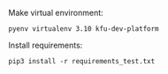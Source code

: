 Make virtual environment:

    pyenv virtualenv 3.10 kfu-dev-platform

Install requirements:

    pip3 install -r requirements_test.txt
